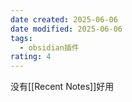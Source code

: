 ```yaml
---
date created: 2025-06-06
date modified: 2025-06-06
tags:
  - obsidian插件
rating: 4
---
```

没有[[Recent Notes]]好用